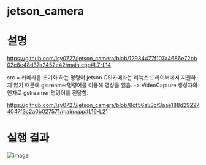 # jetson_camera

# 설명

https://github.com/lsy0727/jetson_camera/blob/12984477f107a4686e72bb02c8e48d37a2452e42/main.cpp#L7-L14

src = 카메라를 초기화 하는 명령어
jetson CSI카메라는 리눅스 드라이버에서 지원하지 않기 때문에 gstreamer명령어를 이용해 영상을 읽음.
-> VideoCapture 생성자의 인자로 gstreamer 명령어를 전달함.

https://github.com/lsy0727/jetson_camera/blob/8df56a53cf3aae188d292274047f3c2a0b027571/main.cpp#L16-L21

# 실행 결과
![image](https://github.com/user-attachments/assets/b4d3a10f-d37d-4c77-abe2-1a3e11705162)
